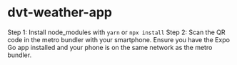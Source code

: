 # dvt-weather-app

Step 1: Install node_modules with `yarn` or `npx install`
Step 2: Scan the QR code in the metro bundler with your smartphone. Ensure you have the Expo Go app installed and your phone is on the same network as the metro bundler.
